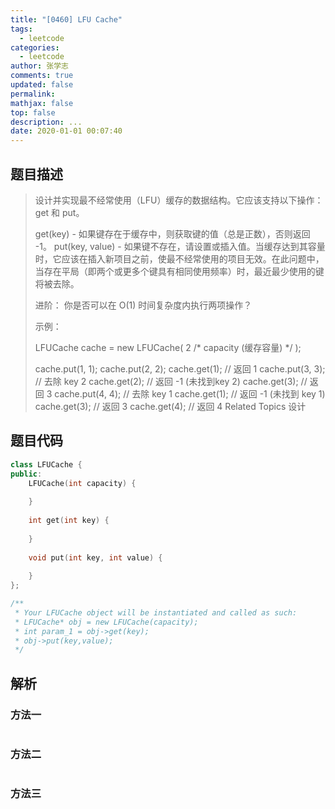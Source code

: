 ```yaml
---
title: "[0460] LFU Cache"
tags:
  - leetcode
categories:
  - leetcode
author: 张学志
comments: true
updated: false
permalink:
mathjax: false
top: false
description: ...
date: 2020-01-01 00:07:40
---
```


## 题目描述

> 设计并实现最不经常使用（LFU）缓存的数据结构。它应该支持以下操作：get 和 put。 
> 
> get(key) - 如果键存在于缓存中，则获取键的值（总是正数），否则返回 -1。 
> put(key, value) - 如果键不存在，请设置或插入值。当缓存达到其容量时，它应该在插入新项目之前，使最不经常使用的项目无效。在此问题中，当存在平局（即两个或更多个键具有相同使用频率）时，最近最少使用的键将被去除。 
> 
> 进阶： 
> 你是否可以在 O(1) 时间复杂度内执行两项操作？ 
> 
> 示例： 
> 
> 
> LFUCache cache = new LFUCache( 2 /* capacity (缓存容量) */ );
> 
> cache.put(1, 1);
> cache.put(2, 2);
> cache.get(1);       // 返回 1
> cache.put(3, 3);    // 去除 key 2
> cache.get(2);       // 返回 -1 (未找到key 2)
> cache.get(3);       // 返回 3
> cache.put(4, 4);    // 去除 key 1
> cache.get(1);       // 返回 -1 (未找到 key 1)
> cache.get(3);       // 返回 3
> cache.get(4);       // 返回 4 
> Related Topics 设计

## 题目代码

```cpp
class LFUCache {
public:
    LFUCache(int capacity) {
        
    }
    
    int get(int key) {
        
    }
    
    void put(int key, int value) {
        
    }
};

/**
 * Your LFUCache object will be instantiated and called as such:
 * LFUCache* obj = new LFUCache(capacity);
 * int param_1 = obj->get(key);
 * obj->put(key,value);
 */
```

## 解析

### 方法一

```cpp

```

### 方法二

```cpp

```

### 方法三

```cpp

```

